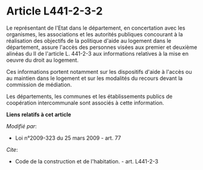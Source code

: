 # Article L441-2-3-2

Le représentant de l'Etat dans le département, en concertation avec les organismes, les associations et les autorités
publiques concourant à la réalisation des objectifs de la politique d'aide au logement dans le département, assure l'accès
des personnes visées aux premier et deuxième alinéas du II de l'article L. 441-2-3 aux informations relatives à la mise en
oeuvre du droit au logement. 

Ces informations portent notamment sur les dispositifs d'aide à l'accès ou au maintien dans le logement et sur les modalités
du recours devant la commission de médiation. 

Les départements, les communes et les établissements publics de coopération intercommunale sont associés à cette information.

**Liens relatifs à cet article**

_Modifié par_:

  - Loi n°2009-323 du 25 mars 2009 - art. 77

_Cite_:

  - Code de la construction et de l'habitation. - art. L441-2-3
